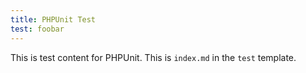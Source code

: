 ```yaml
---
title: PHPUnit Test
test: foobar
---
```


This is test content for PHPUnit.
This is `index.md` in the `test` template.
